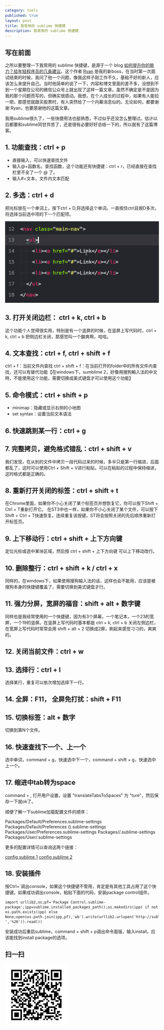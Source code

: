 ```yaml
---
category: tools
published: true
layout: post
title: 我常用的 sublime 快捷键
description: 我常用的 sublime 快捷键
---  
```




## 
## 写在前面   

之所以要整理一下我常用的 sublime 快捷键，是源于一个 blog [如何提升你的能力？给年轻程序员的几条建议](http://tech.glowing.com/cn/advices-to-junior-developers/)。这个作者 [Ryan](https://github.com/yejianye) 是我的新boss，在当时第一次面试结束的时候，我问了他一个问题，像我这样子刚工作不久，基础不好的新人，应该怎么来提升自己。当时他简单的说了一下，内容和博文里面的差不多，没想到不到一个星期在公司的微信公众号上就出现了这样一篇文章。虽然不确定是不是因为我的那个问题而写的，但确实很感动。我想，在个人成长的过程中，如果有人能拉一把，那感觉就跟买股票时，有人突然给了一个内幕消息似的。无论如何，都要谢谢 Ryan，也要感谢他的这篇文章。  

我用sublime很久了，一些快捷用法也挺熟悉，不过似乎还没怎么整理过。估计以后都要和sublime同甘共苦了，还是很有必要好好总结一下的，所以就有了这篇博客。


## 1. 功能查找：ctrl + p

- 直接输入，可以快速查找文件
- 输入@+函数名，查找函数，这个功能还有快捷键：ctrl + r，已经直接在查找栏里不全了一个 @ 了。
- 输入#+文本，文件内文本匹配


## 2. 多选：ctrl + d

把光标放在一个单词上，按下ctrl + D,将选择这个单词。一直按住ctrl且按D多次，将选择当前选中项的下一个匹配项。

![ctrld.gif](../../images/ctrld.gif)


## 3. 打开关闭边栏： ctrl + k, ctrl + b   

这个功能个人觉得很实用，特别是有一个竖屏的时候，在竖屏上写代码时，ctrl + k, ctrl + b 把侧边栏关闭，那感觉叫一个酸爽啊，哈哈。


## 4. 文本查找：ctrl + f, ctrl + shift + f

ctrl + f：当前文件内查找
ctrl + shift + f：在当前打开的folder中的所有文件内查找，还可以有替代功能【在windows下，sumblime 2，好像用搜狗輸入法的中文時，不能使用这个功能，需要切换成美式键盘才可以使用这个功能】


## 5. 命令模式：ctrl + shift + p  

- minimap：隐藏或显示右侧的小地图
- set syntax：设置当前文本语法


## 6. 快速跳到某一行：ctrl + g

## 7. 完整拷贝，避免格式错乱：ctrl + shift + v

我们发现，在从别的文件中拷贝一段代码过来的时候，多半只是第一行缩进，后面都乱了，这时可以使用Ctrl + Shift + V进行粘贴，可以在粘贴的过程中保持缩进，这时格式都是正确的。

## 8. 重新打开关闭的标签：ctrl + shift + t

在Chrome里面，如果你不小心关闭了某个标签页并想恢复它，你可以按下Shift + Ctrl + T重新打开它。
在ST3中也一样，如果你不小心关闭了某个文件，可以按下Shift + Ctrl + T快速恢复。连续重复该按键，ST将会按照关闭的先后顺序重新打开标签页。

## 9. 上下移动行：ctrl + shift + 上下方向键

定位光标或选中某块区域，然后按 ctrl + shift + 上下方向键 可以上下移动改行。 

## 10. 删除整行：ctrl + shift + k / ctrl + x

同样的，在windows下，如果使用搜狗输入法的话，这样也会不能用，应该是被搜狗本身的快捷键覆盖了，需要切换到美式键盘才行。   

## 11. 强力分屏，宽屏的福音：shift + alt + 数字键

同样也是我经常使用的一个快捷键，因为有3个屏幕，一个笔记本，一个23的宽屏，一个19的竖屏。在竖屏上写代码时基本都是 ctrl + k, ctrl + b 关闭左侧边栏，在宽屏上写代码时常常会用 shift + alt + 2 切换成2屏，刷起来感觉刁刁的，爽爽的。

## 12. 关闭当前文件：ctrl + w

## 13. 选择行：ctrl + l

选择某行，重复可以依次增加选择下一行。

## 14. 全屏：F11， 全屏免打扰：shift + F11

## 15. 切换标签：alt + 数字

切换到第N个文件。

## 16. 快速查找下一个、上一个

选中单词，command + g，快速选中下一个，command + shift + g，快速选中上一个。

## 17. 缩进中tab转为space

command + , 打开用户设置，设置 "translateTabsToSpaces" 为 "ture"，然后保存一下就ok了。

顺便了解一下sublime加载配置文件的顺序：

Packages/Default/Preferences.sublime-settings
Packages/Default/Preferences (<platform>).sublime-settings
Packages/User/Preferences.sublime-settings
Packages/<syntax>/<syntax>.sublime-settings
Packages/User/<syntax>.sublime-settings

更多的配置详情可以查询这两个链接：

[config sublime 1](https://www.sublimetext.com/docs/2/indentation.html)
[config sublime 2](http://www.sublimetext.com/docs/indentation)


## 18. 安装插件

按Ctrl+`调出console，如果这个快捷键不管用，肯定是有其他工具占用了这个快捷键。如果成功调出console，粘贴下面的代码，安装package control组件。  

```
import urllib2,os;pf='Package Control.sublime-package';ipp=sublime.installed_packages_path();os.makedirs(ipp) if not os.path.exists(ipp) else None;open(os.path.join(ipp,pf),'wb').write(urllib2.urlopen('http://sublime.wbond.net/'+pf.replace(' ','%20')).read())
```

安装成功后重启sublime，command + shift + p调出命令面版，输入install，应该能找到install package的选项。



## 扫一扫     

![2015-01-26-sublime-key-shortcut.md](../../images/share/2015-01-26-sublime-key-shortcut.md.jpg)